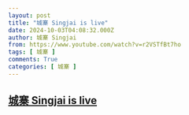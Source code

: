 ```yaml
---
layout: post
title: "城寨 Singjai is live"
date: 2024-10-03T04:08:32.000Z
author: 城寨 Singjai
from: https://www.youtube.com/watch?v=r2VSTfBt7ho
tags: [ 城寨 ]
comments: True
categories: [ 城寨 ]
---
```

<!--1727928512000-->
[城寨 Singjai is live](https://www.youtube.com/watch?v=r2VSTfBt7ho)
------

<div>

</div>
